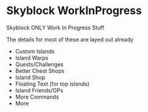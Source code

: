 # Skyblock WorkInProgress

Skyblock ONLY Work In Progress Stuff

The details for most of these are layed out already

- Custom Islands
- Island Warps
- Quests/Challenges
- Better Chest Shops
- Island Shop
- Floating Text (for top islands)
- Island Friends/OPs
- More Commands
- More
